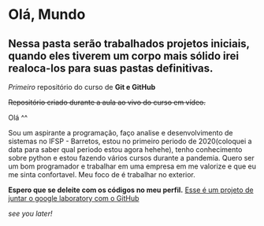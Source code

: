 # Olá, Mundo
## Nessa pasta serão trabalhados projetos iniciais, quando eles tiverem um corpo mais sólido irei realoca-los para suas pastas definitivas.
*Primeiro* repositório do curso de **Git e GitHub**

~~Repositório criado durante a aula ao vivo do curso em vídeo.~~

Olá ^^

Sou um aspirante a programação, faço analise e desenvolvimento de sistemas no IFSP - Barretos, estou no primeiro periodo de 2020(coloquei a data para saber qual periodo estou agora hehehe), tenho conhecimento sobre python e estou fazendo vários cursos durante a pandemia. Quero ser um bom programador e trabalhar em uma empresa em me valorize e que eu me sinta confortavel. Meu foco de é trabalhar no exterior. 

**Espero que se deleite com os códigos no meu perfil.** 
[Esse é um projeto de juntar o google laboratory com o GitHub](/Conectando_GoogleColab_com_GitHub.ipynb)

_see you later!_
